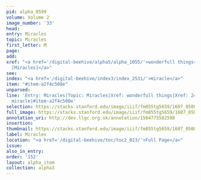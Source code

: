 ```yaml
---
pid: alpha_0599
volume: Volume 2
image_number: '33'
head:
entry: Miracles
topic: Miracles
first_letter: M
page:
add:
xref: "<a href='/digital-beehive/alpha5/alpha_1055/'>wonderfull things</a>|<a href='/digital-beehive/num1/num_0261/'>243
  [Miracles]</a>"
see:
index: "<a href='/digital-beehive/index3/index_2531/'>miracle</a>"
item: "#item-a2f4c508e"
unparsed:
line: 'Entry: Miracles|Topic: Miracles|Xref: wonderfull things|Xref: 243 [Miracles]|Index:
  miracle|#item-a2f4c508e'
selection: https://stacks.stanford.edu/image/iiif/fm855tg5659/1607_0500/346,1115,3056,466/full/0/default.jpg
full_image: https://stacks.stanford.edu/image/iiif/fm855tg5659/1607_0500/full/full/0/default.jpg
annotation_uri: http://dev.llgc.org.uk/annotation/1564775582598
insertion:
thumbnail: https://stacks.stanford.edu/image/iiif/fm855tg5659/1607_0500/346,1115,600,180/250,/0/default.jpg
label: Miracles
location: "<a href='/digital-beehive/toc/toc2_023/'>Full Page</a>"
issue:
also_in_entry:
order: '152'
layout: alpha_item
collection: alpha3
---
```

